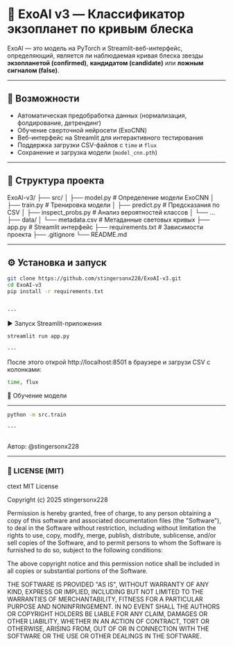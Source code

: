 # 🌌 ExoAI v3 — Классификатор экзопланет по кривым блеска

ExoAI — это модель на PyTorch и Streamlit-веб-интерфейс, определяющий, является ли наблюдаемая кривая блеска звезды **экзопланетой (confirmed)**, **кандидатом (candidate)** или **ложным сигналом (false)**.

---

## 🚀 Возможности

- Автоматическая предобработка данных (нормализация, фолдирование, детрендинг)
- Обучение сверточной нейросети (ExoCNN)
- Веб-интерфейс на Streamlit для интерактивного тестирования
- Поддержка загрузки CSV-файлов с `time` и `flux`
- Сохранение и загрузка модели (`model_cnn.pth`)

---

## 🧩 Структура проекта
ExoAI-v3/
├── src/
│ ├── model.py # Определение модели ExoCNN
│ ├── train.py # Тренировка модели
│ ├── predict.py # Предсказания по CSV
│ ├── inspect_probs.py # Анализ вероятностей классов
│ └── ...
├── data/
│ └── metadata.csv # Метаданные световых кривых
├── app.py # Streamlit интерфейс
├── requirements.txt # Зависимости проекта
├── .gitignore
└── README.md


---

## ⚙️ Установка и запуск

```bash
git clone https://github.com/stingersonx228/ExoAI-v3.git
cd ExoAI-v3
pip install -r requirements.txt


---

```
▶️ Запуск Streamlit-приложения
```bash
streamlit run app.py

---

```
 После этого открой http://localhost:8501 в браузере и загрузи CSV с колонками:
 
```bash
time, flux

```

🧠 Обучение модели

---


```bash
python -m src.train

---



```

Автор: @stingersonx228


---

### 📄 LICENSE (MIT)

ctext
MIT License

Copyright (c) 2025 stingersonx228

Permission is hereby granted, free of charge, to any person obtaining a copy
of this software and associated documentation files (the "Software"), to deal
in the Software without restriction, including without limitation the rights
to use, copy, modify, merge, publish, distribute, sublicense, and/or sell
copies of the Software, and to permit persons to whom the Software is
furnished to do so, subject to the following conditions:

The above copyright notice and this permission notice shall be included in
all copies or substantial portions of the Software.

THE SOFTWARE IS PROVIDED "AS IS", WITHOUT WARRANTY OF ANY KIND, EXPRESS OR
IMPLIED, INCLUDING BUT NOT LIMITED TO THE WARRANTIES OF MERCHANTABILITY,
FITNESS FOR A PARTICULAR PURPOSE AND NONINFRINGEMENT. IN NO EVENT SHALL THE
AUTHORS OR COPYRIGHT HOLDERS BE LIABLE FOR ANY CLAIM, DAMAGES OR OTHER
LIABILITY, WHETHER IN AN ACTION OF CONTRACT, TORT OR OTHERWISE, ARISING FROM,
OUT OF OR IN CONNECTION WITH THE SOFTWARE OR THE USE OR OTHER DEALINGS IN
THE SOFTWARE.